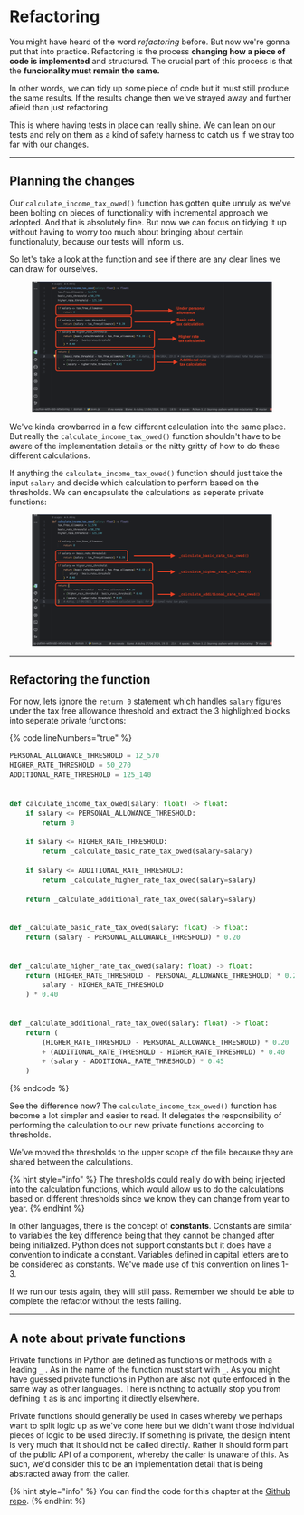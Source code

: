 # Refactoring

You might have heard of the word _refactoring_ before. But now we're gonna put that into practice. Refactoring is the process **changing how a piece of code is implemented** and structured. The crucial part of this process is that the **funcionality must remain the same.**&#x20;

In other words, we can tidy up some piece of code but it must still produce the same results. If the results change then we've strayed away and further afield than just refactoring.

This is where having tests in place can really shine. We can lean on our tests and rely on them as a kind of safety harness to catch us if we stray too far with our changes.

***

## Planning the changes

Our `calculate_income_tax_owed()` function has gotten quite unruly as we've been bolting on pieces of functionality with incremental approach we adopted. And that is absolutely fine. But now we can focus on tidying it up without having to worry too much about bringing about certain functionaluty, because our tests will inform us.

So let's take a look at the function and see if there are any clear lines we can draw for ourselves.

<figure><img src="../.gitbook/assets/Screenshot 2024-04-25 at 20.45.45.png" alt=""><figcaption></figcaption></figure>

We've kinda crowbarred in a few different calculation into the same place. But really the `calculate_income_tax_owed()` function shouldn't have to be aware of the implementation details or the nitty gritty of how to do these different calculations.

If anything the `calculate_income_tax_owed()` function should just take the input `salary` and decide which calculation to perform based on the thresholds. We can encapsulate the calculations as seperate private functions:

<figure><img src="../.gitbook/assets/Screenshot 2024-04-25 at 20.58.02.png" alt=""><figcaption></figcaption></figure>

***

## Refactoring the function&#x20;

For now, lets ignore the `return 0` statement which handles `salary` figures under the tax free allowance threshold and extract the 3 highlighted blocks into seperate private functions:

{% code lineNumbers="true" %}
```python
PERSONAL_ALLOWANCE_THRESHOLD = 12_570
HIGHER_RATE_THRESHOLD = 50_270
ADDITIONAL_RATE_THRESHOLD = 125_140


def calculate_income_tax_owed(salary: float) -> float:
    if salary <= PERSONAL_ALLOWANCE_THRESHOLD:
        return 0

    if salary <= HIGHER_RATE_THRESHOLD:
        return _calculate_basic_rate_tax_owed(salary=salary)

    if salary <= ADDITIONAL_RATE_THRESHOLD:
        return _calculate_higher_rate_tax_owed(salary=salary)

    return _calculate_additional_rate_tax_owed(salary=salary)


def _calculate_basic_rate_tax_owed(salary: float) -> float:
    return (salary - PERSONAL_ALLOWANCE_THRESHOLD) * 0.20


def _calculate_higher_rate_tax_owed(salary: float) -> float:
    return (HIGHER_RATE_THRESHOLD - PERSONAL_ALLOWANCE_THRESHOLD) * 0.20 + (
        salary - HIGHER_RATE_THRESHOLD
    ) * 0.40


def _calculate_additional_rate_tax_owed(salary: float) -> float:
    return (
        (HIGHER_RATE_THRESHOLD - PERSONAL_ALLOWANCE_THRESHOLD) * 0.20
        + (ADDITIONAL_RATE_THRESHOLD - HIGHER_RATE_THRESHOLD) * 0.40
        + (salary - ADDITIONAL_RATE_THRESHOLD) * 0.45
    )

```
{% endcode %}

See the difference now? The `calculate_income_tax_owed()` function has become a lot simpler and easier to read. It delegates the responsibility of performing the calculation to our new private functions according to thresholds.&#x20;

We've moved the thresholds to the upper scope of the file because they are shared between the calculations.

{% hint style="info" %}
The thresholds could really do with being injected into the calculation functions, which would allow us to do the calculations based on different thresholds since we know they can change from year to year.
{% endhint %}

In other languages, there is the concept of **constants**. Constants are similar to variables the key difference being that they cannot be changed after being initialized. Python does not support constants but it does have a convention to indicate a constant. Variables defined in capital letters are to be considered as constants. We've made use of this convention on lines 1-3.

If we run our tests again, they will still pass. Remember we should be able to complete the refactor without the tests failing.

***

## A note about private functions

Private functions in Python are defined as functions or methods with a leading `_` . As in the name of the function must start with `_`. As you might have guessed private functions in Python are also not quite enforced in the same way as other languages. There is nothing to actually stop you from defining it as is and importing it directly elsewhere.

Private functions should generally be used in cases whereby we perhaps want to split logic up as we've done here but we didn't want those individual pieces of logic to be used directly. If something is private, the design intent is very much that it should not be called directly. Rather it should form part of the public API of a component, whereby the caller is unaware of this. As such, we'd consider this to be an implementation detail that is being abstracted away from the caller.

{% hint style="info" %}
You can find the code for this chapter at the [Github repo](https://github.com/A-Ashiq/learning-python-with-tdd-building-an-application-part-seven/).
{% endhint %}
